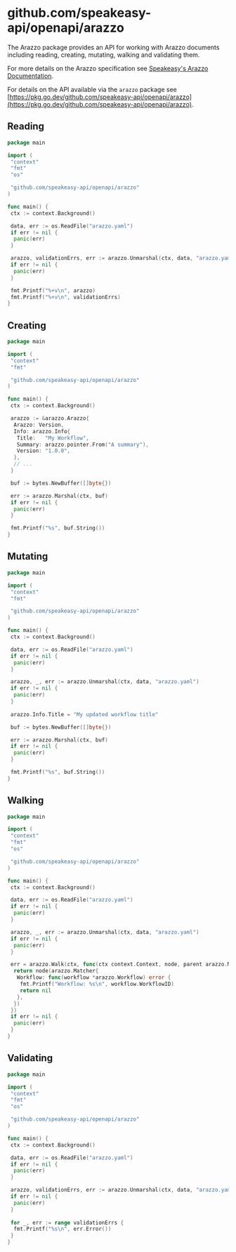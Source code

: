 # github.com/speakeasy-api/openapi/arazzo

The Arazzo package provides an API for working with Arazzo documents including reading, creating, mutating, walking and validating them.

For more details on the Arazzo specification see [Speakeasy's Arazzo Documentation](https://www.speakeasy.com/openapi/arazzo).

For details on the API available via the `arazzo` package see [https://pkg.go.dev/github.com/speakeasy-api/openapi/arazzo](https://pkg.go.dev/github.com/speakeasy-api/openapi/arazzo).

## Reading

```go
package main

import (
 "context"
 "fmt"
 "os"

 "github.com/speakeasy-api/openapi/arazzo"
)

func main() {
 ctx := context.Background()

 data, err := os.ReadFile("arazzo.yaml")
 if err != nil {
  panic(err)
 }

 arazzo, validationErrs, err := arazzo.Unmarshal(ctx, data, "arazzo.yaml")
 if err != nil {
  panic(err)
 }

 fmt.Printf("%+v\n", arazzo)
 fmt.Printf("%+v\n", validationErrs)
}
```

## Creating

```go
package main

import (
 "context"
 "fmt"

 "github.com/speakeasy-api/openapi/arazzo"
)

func main() {
 ctx := context.Background()

 arazzo := &arazzo.Arazzo{
  Arazzo: Version,
  Info: arazzo.Info{
   Title:   "My Workflow",
   Summary: arazzo.pointer.From("A summary"),
   Version: "1.0.0",
  },
  // ...
 }

 buf := bytes.NewBuffer([]byte{})

 err := arazzo.Marshal(ctx, buf)
 if err != nil {
  panic(err)
 }

 fmt.Printf("%s", buf.String())
}
```

## Mutating

```go
package main

import (
 "context"
 "fmt"

 "github.com/speakeasy-api/openapi/arazzo"
)

func main() {
 ctx := context.Background()

 data, err := os.ReadFile("arazzo.yaml")
 if err != nil {
  panic(err)
 }

 arazzo, _, err := arazzo.Unmarshal(ctx, data, "arazzo.yaml")
 if err != nil {
  panic(err)
 }
 
 arazzo.Info.Title = "My updated workflow title"

 buf := bytes.NewBuffer([]byte{})

 err := arazzo.Marshal(ctx, buf)
 if err != nil {
  panic(err)
 }

 fmt.Printf("%s", buf.String())
}
```

## Walking

```go
package main

import (
 "context"
 "fmt"
 "os"

 "github.com/speakeasy-api/openapi/arazzo"
)

func main() {
 ctx := context.Background()

 data, err := os.ReadFile("arazzo.yaml")
 if err != nil {
  panic(err)
 }

 arazzo, _, err := arazzo.Unmarshal(ctx, data, "arazzo.yaml")
 if err != nil {
  panic(err)
 }

 err = arazzo.Walk(ctx, func(ctx context.Context, node, parent arazzo.MatchFunc, arazzo *arazzo.Arazzo) error {
  return node(arazzo.Matcher{
   Workflow: func(workflow *arazzo.Workflow) error {
    fmt.Printf("Workflow: %s\n", workflow.WorkflowID)
    return nil
   },
  })
 })
 if err != nil {
  panic(err)
 }
}
```

## Validating

```go
package main

import (
 "context"
 "fmt"
 "os"

 "github.com/speakeasy-api/openapi/arazzo"
)

func main() {
 ctx := context.Background()

 data, err := os.ReadFile("arazzo.yaml")
 if err != nil {
  panic(err)
 }

 arazzo, validationErrs, err := arazzo.Unmarshal(ctx, data, "arazzo.yaml")
 if err != nil {
  panic(err)
 }
 
 for _, err := range validationErrs {
  fmt.Printf("%s\n", err.Error())
 }
}
```
